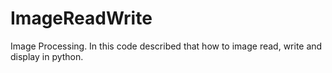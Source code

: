 # ImageReadWrite
Image Processing.
In this code described that how to image read, write and display in python.

